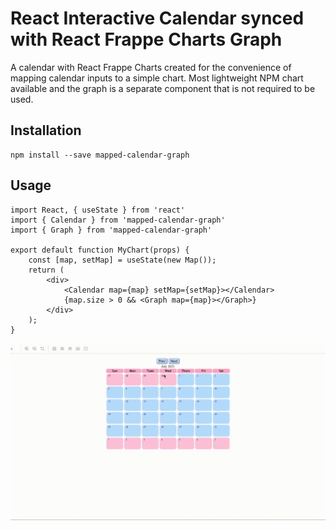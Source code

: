 
# React Interactive Calendar synced with React Frappe Charts Graph

A calendar with React Frappe Charts created for the convenience of mapping calendar inputs to a simple chart. Most lightweight NPM chart available and the graph is a separate component that is not required to be used.

## Installation

    npm install --save mapped-calendar-graph

## Usage

    import React, { useState } from 'react'
    import { Calendar } from 'mapped-calendar-graph'
    import { Graph } from 'mapped-calendar-graph'

    export default function MyChart(props) {
        const [map, setMap] = useState(new Map());
        return (
            <div>
                <Calendar map={map} setMap={setMap}></Calendar>
                {map.size > 0 && <Graph map={map}></Graph>}
            </div>
        );
    }


![](interactive-calendar-gif.gif)
